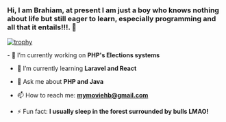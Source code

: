 ### Hi, I am Brahiam, at present I am just a boy who knows nothing about life but still eager to learn, especially programming and all that it entails!!!. 👋

 [![trophy](https://github-profile-trophy.vercel.app/?username=BrahiamCastillo&theme=onedark)](https://github.com/BrahiamCastillo/github-profile-trophy)
<html>
<body>
 - 🔭 I’m currently working on <strong>PHP's Elections systems</strong>
    
 - 🌱 I’m currently learning  <strong>Laravel and React</strong>
   
 - 💬 Ask me about <strong>PHP and Java</strong>
   
 - 📫 How to reach me: <strong>mymoviehb@gmail.com</strong>
   
 - ⚡ Fun fact: <strong>I usually sleep in the forest surrounded by bulls LMAO!</strong>

</body>
</html>
